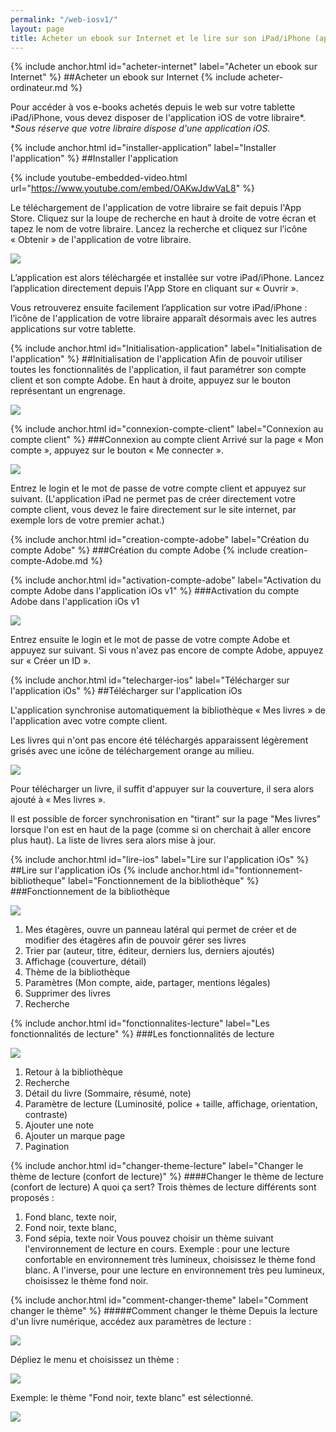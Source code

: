 ```yaml
---
permalink: "/web-iosv1/"
layout: page
title: Acheter un ebook sur Internet et le lire sur son iPad/iPhone (app v1)
---
```


{% include anchor.html id="acheter-internet" label="Acheter un ebook sur Internet" %}
##Acheter un ebook sur Internet
{% include acheter-ordinateur.md %}

Pour accéder à vos e-books achetés depuis le web sur votre tablette iPad/iPhone, vous devez disposer de l'application iOS de votre libraire*.
**Sous réserve que votre libraire dispose d'une application iOS.*

{% include anchor.html id="installer-application" label="Installer l'application" %}
##Installer l'application

{% include youtube-embedded-video.html url="https://www.youtube.com/embed/OAKwJdwVaL8" %}

Le téléchargement de l'application de votre libraire se fait depuis l'App Store. Cliquez sur la loupe de recherche en haut à droite de votre écran et tapez le nom de votre libraire. Lancez la recherche et cliquez sur l’icône « Obtenir » de l'application de votre libraire.

![](/images/support-iPad-1.png)

L’application est alors téléchargée et installée sur votre iPad/iPhone. Lancez l’application directement depuis l'App Store en cliquant sur « Ouvrir ».

Vous retrouverez ensuite facilement l’application sur votre iPad/iPhone : l’icône de l'application de votre libraire apparaît désormais avec les autres applications sur votre tablette.

{% include anchor.html id="Initialisation-application" label="Initialisation de l'application" %}
##Initialisation de l'application
Afin de pouvoir utiliser toutes les fonctionnalités de l'application, il faut paramétrer son compte client et son compte Adobe.
En haut à droite, appuyez sur le bouton représentant un engrenage.

![](/images/support-iPad-2.png)

{% include anchor.html id="connexion-compte-client" label="Connexion au compte client" %}
###Connexion au compte client
Arrivé sur la page « Mon compte », appuyez sur le bouton « Me connecter ».

![](/images/support-iPad-3.png)

Entrez le login et le mot de passe de votre compte client et appuyez sur suivant. (L'application iPad ne permet pas de créer directement votre compte client, vous devez le faire directement sur le site internet, par exemple lors de votre premier achat.)

{% include anchor.html id="creation-compte-adobe" label="Création du compte Adobe" %}
###Création du compte Adobe
{% include creation-compte-Adobe.md %}

{% include anchor.html id="activation-compte-adobe" label="Activation du compte Adobe dans l'application iOs v1" %}
###Activation du compte Adobe dans l'application iOs v1

![](/images/support-iPad-4.png)

Entrez ensuite le login et le mot de passe de votre compte Adobe et appuyez sur suivant. Si vous n'avez pas encore de compte Adobe, appuyez sur « Créer un ID ».

{% include anchor.html id="telecharger-ios" label="Télécharger sur l'application iOs" %}
##Télécharger sur l'application iOs

L'application synchronise automatiquement la bibliothèque « Mes livres » de l'application avec votre compte client.

Les livres qui n'ont pas encore été téléchargés apparaissent légèrement grisés avec une icône de téléchargement orange au milieu.

![](/images/telecharger-iPad-1.png)

Pour télécharger un livre, il suffit d'appuyer sur la couverture, il sera alors ajouté à « Mes livres ».

Il est possible de forcer synchronisation en "tirant" sur la page "Mes livres" lorsque l'on est en haut de la page (comme si on cherchait à aller encore plus haut). La liste de livres sera alors mise à jour.

{% include anchor.html id="lire-ios" label="Lire sur l'application iOs" %}
##Lire sur l'application iOs
{% include anchor.html id="fontionnement-bibliotheque" label="Fonctionnement de la bibliothèque" %}
###Fonctionnement de la bibliothèque

![](/images/lire-iPad-1.png)

1. Mes étagères, ouvre un panneau latéral qui permet de créer et de modifier des étagères afin de pouvoir gérer ses livres
2. Trier par (auteur, titre, éditeur, derniers lus, derniers ajoutés)
3. Affichage (couverture, détail)
4. Thème de la bibliothèque
5. Paramètres (Mon compte, aide, partager, mentions légales)
6. Supprimer des livres
7. Recherche

{% include anchor.html id="fonctionnalites-lecture" label="Les fonctionnalités de lecture" %}
###Les fonctionnalités de lecture

![](/images/lire-iPad-2.png)

1. Retour à la bibliothèque
2. Recherche
3. Détail du livre (Sommaire, résumé, note)
4. Paramètre de lecture (Luminosité, police + taille, affichage, orientation, contraste)
5. Ajouter une note
6. Ajouter un marque page
7. Pagination

{% include anchor.html id="changer-theme-lecture" label="Changer le thème de lecture (confort de lecture)" %}
####Changer le thème de lecture (confort de lecture)
A quoi ça sert?
Trois thèmes de lecture différents sont proposés : 
1. Fond blanc, texte noir, 
2. Fond noir, texte blanc, 
3. Fond sépia, texte noir 
Vous pouvez choisir un thème suivant l'environnement de lecture en cours. 
Exemple : pour une lecture confortable en environnement très lumineux, choisissez le thème fond blanc. A l'inverse, pour une lecture en environnement très peu lumineux, choisissez le thème fond noir.

{% include anchor.html id="comment-changer-theme" label="Comment changer le thème" %}
#####Comment changer le thème
Depuis la lecture d'un livre numérique, accédez aux paramètres de lecture :

![](/images/lire-iPad-3.png)

Dépliez le menu et choisissez un thème :

![](/images/lire-iPad-4.png)

Exemple: le thème "Fond noir, texte blanc" est sélectionné.

![](/images/lire-iPad-5.png)
